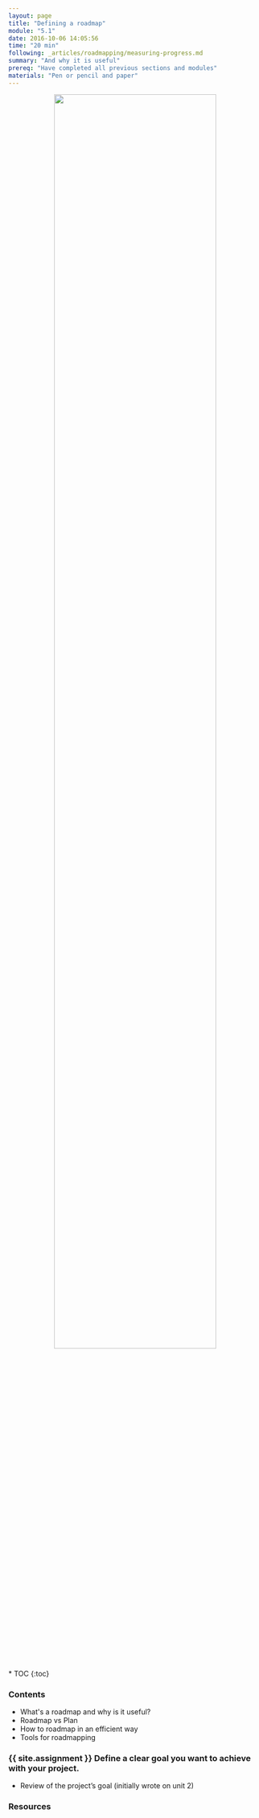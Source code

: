 ```yaml
---
layout: page
title: "Defining a roadmap"
module: "5.1"
date: 2016-10-06 14:05:56
time: "20 min"
following: _articles/roadmapping/measuring-progress.md
summary: "And why it is useful"
prereq: "Have completed all previous sections and modules"
materials: "Pen or pencil and paper"
---
```

<p align="center">
<img src="https://raw.githubusercontent.com/ohwmakers/OHM-curriculum/gh-pages/img/work_in_progress_banner.svg" width="80%"/>
</p>
* TOC
{:toc}

### Contents
- What's a roadmap and why is it useful?
- Roadmap vs Plan
- How to roadmap in an efficient way
- Tools for roadmapping 

### {{ site.assignment }} Define a clear goal you want to achieve with your project.
- Review of the project’s goal (initially wrote on unit 2)

### Resources
